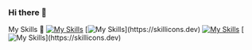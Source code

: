 ### Hi there 👋

<!--
**MASuwandi/MASuwandi** is a ✨ _special_ ✨ repository because its `README.md` (this file) appears on your GitHub profile.

Here are some ideas to get you started:

- 🔭 I’m currently working on ...
- 🌱 I’m currently learning ...
- 👯 I’m looking to collaborate on ...
- 🤔 I’m looking for help with ...
- 💬 Ask me about ...
- 📫 How to reach me: ...
- 😄 Pronouns: ...
- ⚡ Fun fact: ...
-->

My Skills 🚀
[![My Skills](https://skillicons.dev/icons?i=nodejs,express,mongodb,postgres)](https://skillicons.dev)
[![My Skills](https://skillicons.dev/icons?i=ts,prisma,mongodb,postgres,)](https://skillicons.dev)
[![My Skills](https://skillicons.dev/icons?i=go,java,redis)](https://skillicons.dev)
[![My Skills](https://skillicons.dev/icons?i=postman,git,gitlab,docker,gcp,)](https://skillicons.dev)

<!--
# My Skills
Databases  : mysql, mssql
Languages  : cs, 
Framework  : spring, dotnet, nestjs, nextjs, jest, sequelize
Cloud      : aws, kubernetes, firebase, heroku, netlify
Others     : graphql, kafka, rabbitmq, jenkins, nginx, linux, md, openshift, sentry, webpack
Front End  : js, react,

# Others Icons
![](https://img.shields.io/badge/Go-00ADD8?style=for-the-badge&logo=go&logoColor=white)
-->
                                                  

